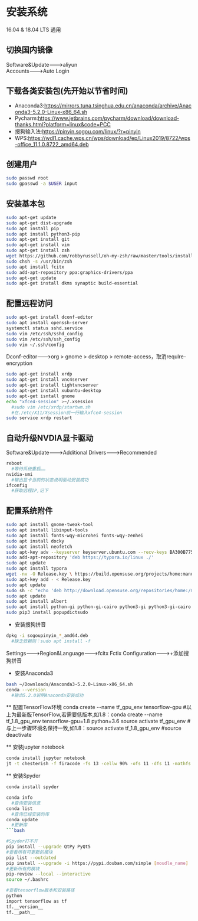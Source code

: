 # 安装系统
16.04 & 18.04 LTS 通用

## 切换国内镜像
Software&Update--->aliyun
</br>
Accounts--->Auto Login

## 下载各类安装包(先开始以节省时间)
* Anaconda3:https://mirrors.tuna.tsinghua.edu.cn/anaconda/archive/Anaconda3-5.2.0-Linux-x86_64.sh
* Pycharm:https://www.jetbrains.com/pycharm/download/download-thanks.html?platform=linux&code=PCC
* 搜狗输入法:https://pinyin.sogou.com/linux/?r=pinyin
* WPS:https://wdl1.cache.wps.cn/wps/download/ep/Linux2019/8722/wps-office_11.1.0.8722_amd64.deb

## 创建用户
```bash
sudo passwd root
sudo gpasswd -a $USER input
```

## 安装基本包
```bash
sudo apt-get update
sudo apt-get dist-upgrade
sudo apt install pip
sudo apt install python3-pip
sudo apt-get install git
sudo apt-get install vim
sudo apt-get install zsh
wget https://github.com/robbyrussell/oh-my-zsh/raw/master/tools/install.sh -O - | sh
sudo chsh -s /usr/bin/zsh
sudo apt install fcitx
sudo add-apt-repository ppa:graphics-drivers/ppa
sudo apt-get update
sudo apt-get install dkms synaptic build-essential
```

## 配置远程访问
```bash
sudo apt-get install dconf-editor
sudo apt install openssh-server
systemctl status sshd.service
sudo vim /etc/ssh/sshd_config
sudo vim /etc/ssh/ssh_config
sudo vim ~/.ssh/config
```
Dconf-editor--->org > gnome > desktop > remote-access，取消requlre-encryption
```bash
sudo apt-get install xrdp
sudo apt-get install vnc4server
sudo apt-get install tightvncserver
sudo apt-get install xubuntu-desktop
sudo apt-get isntall gnome
echo "xfce4-session" >~/.xsession
  #sudo vim /etc/xrdp/startwm.sh
  #在./etc/X11/Xsession前一行输入xfce4-session
sudo service xrdp restart
```

## 自动升级NVDIA显卡驱动
Software&Update--->Additional Drivers--->Recommended
```bash
reboot
  #等待系统重启……
nvidia-smi
  #输出显卡当前的状态说明驱动安装成功
ifconfig
  #获取远程IP,记下
```

## 配置系统附件
```bash
sudo apt install gnome-tweak-tool
sudo apt install libinput-tools
sudo apt install fonts-wqy-microhei fonts-wqy-zenhei
sudo apt install docky
sudo apt install neofetch
sudo apt-key adv --keyserver keyserver.ubuntu.com --recv-keys BA300B7755AFCFAE
sudo add-apt-repository 'deb https://typora.io/linux ./'
sudo apt update
sudo apt install typora
wget -nv -O Release.key \ https://build.opensuse.org/projects/home:manuelschneid3r/public_key
sudo apt-key add - < Release.key
sudo apt update
sudo sh -c "echo 'deb http://download.opensuse.org/repositories/home:/manuelschneid3r/xUbuntu_18.04/ /' > /etc/apt/sources.list.d/home:manuelschneid3r.list"
sudo apt update
sudo apt install albert
sudo apt install python-gi python-gi-cairo python3-gi python3-gi-cairo gir1.2-gtk-3.0
sudo pip3 install popupdictsudo 
```

* 安装搜狗拼音
```bash
dpkg -i sogoupinyin_*_amd64.deb
  #缺乏依赖则：sudo apt install -f
```
Settings--->Region&Language--->fcitx
Fctix Configuration--->+添加搜狗拼音

* 安装Anaconda3
```bash
bash ~/Downloads/Anaconda3-5.2.0-Linux-x86_64.sh
conda --version
  #输出5.2.0说明Anaconda安装成功
 ```
** 配置TensorFlow环境
conda create --name tf_gpu_env tensorflow-gpu
  #以上为最新版TensorFlow,若需要低版本,如1.8：conda create --name tf_1.8_gpu_env tensorflow-gpu=1.8 python=3.6
source activate tf_gpu_env
  #与上一步骤环境名保持一致,如1.8：source activate tf_1.8_gpu_env
#source deactivate

** 安装jupyter notebook
```bash
conda install jupyter notebook
jt -t chesterish -f firacode -fs 13 -cellw 90% -ofs 11 -dfs 11 -mathfs 120 -cursw 3 -cursc o -T -N -kl
```

** 安装Spyder
```bash
conda install spyder
```
```bash
conda info
  #查询安装信息
conda list
  #查询已经安装的库
conda update 
  #更新库
```bash

#Spyder打不开
pip install --upgrade QtPy PyQt5
#查看所有可更新的模块
pip list --outdated
pip install --upgrade -i https://pypi.douban.com/simple [moudle_name]
#更新所有的模块
pip-review --local --interactive
source ~/.bashrc

#查看tensorflow版本和安装路径
python
import tensorflow as tf
tf.__version__
tf.__path__

